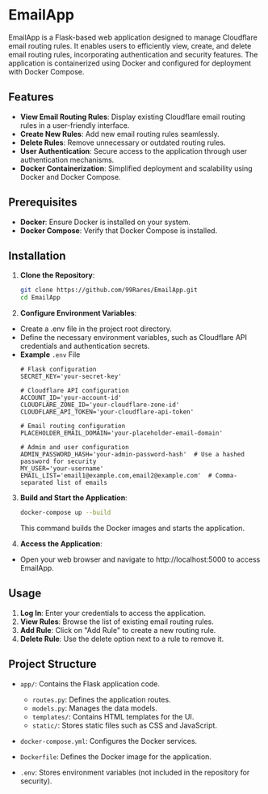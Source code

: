 # EmailApp

EmailApp is a Flask-based web application designed to manage Cloudflare email routing rules. It enables users to efficiently view, create, and delete email routing rules, incorporating authentication and security features. The application is containerized using Docker and configured for deployment with Docker Compose.

## Features

- **View Email Routing Rules**: Display existing Cloudflare email routing rules in a user-friendly interface.
- **Create New Rules**: Add new email routing rules seamlessly.
- **Delete Rules**: Remove unnecessary or outdated routing rules.
- **User Authentication**: Secure access to the application through user authentication mechanisms.
- **Docker Containerization**: Simplified deployment and scalability using Docker and Docker Compose.

## Prerequisites

- **Docker**: Ensure Docker is installed on your system.
- **Docker Compose**: Verify that Docker Compose is installed.

## Installation

1. **Clone the Repository**:

   ```bash
   git clone https://github.com/99Rares/EmailApp.git
   cd EmailApp
   
2. **Configure Environment Variables**:

- Create a .env file in the project root directory.
- Define the necessary environment variables, such as Cloudflare API credentials and authentication secrets.
- **Example** `.env` File
    ```env
    # Flask configuration
    SECRET_KEY='your-secret-key'
    
    # Cloudflare API configuration
    ACCOUNT_ID='your-account-id'
    CLOUDFLARE_ZONE_ID='your-cloudflare-zone-id'
    CLOUDFLARE_API_TOKEN='your-cloudflare-api-token'
    
    # Email routing configuration
    PLACEHOLDER_EMAIL_DOMAIN='your-placeholder-email-domain'
    
    # Admin and user configuration
    ADMIN_PASSWORD_HASH='your-admin-password-hash'  # Use a hashed password for security
    MY_USER='your-username'
    EMAIL_LIST='email1@example.com,email2@example.com'  # Comma-separated list of emails
3. **Build and Start the Application**:
    ```bash
    docker-compose up --build
    ```
    This command builds the Docker images and starts the application.

4. **Access the Application**:

- Open your web browser and navigate to http://localhost:5000 to access EmailApp.
## Usage
1. **Log In**: Enter your credentials to access the application.
2. **View Rules**: Browse the list of existing email routing rules.
3. **Add Rule**: Click on "Add Rule" to create a new routing rule.
4. **Delete Rule**: Use the delete option next to a rule to remove it.
   
## Project Structure
- `app/`: Contains the Flask application code.
    - `routes.py`: Defines the application routes.
    - `models.py`: Manages the data models.
    - `templates/`: Contains HTML templates for the UI.
    - `static/`: Stores static files such as CSS and JavaScript.
- `docker-compose.yml`: Configures the Docker services.

- `Dockerfile`: Defines the Docker image for the application.

- `.env`: Stores environment variables (not included in the repository for security).
